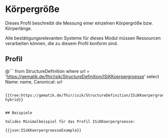 # Körpergröße

Dieses Profil beschreibt die Messung einer einzelnen Körpergröße bzw. Körperlänge. 

Alle bestätigungsrelevanten Systeme für dieses Modul müssen Ressourcen verarbeiten können, die zu diesem Profil konform sind.

## Profil

@```
from StructureDefinition where url = 'https://gematik.de/fhir/isik/StructureDefinition/ISiKKoerpergroesse' select Name: name, Canonical: url
```

{{tree:https://gematik.de/fhir/isik/StructureDefinition/ISiKKoerpergroesse, hybrid}}


## Beispiele

Valides Minimalbeispiel für das Profil ISiKKoerpergroesse:

{{json:ISiKKoerpergroesseExample}}